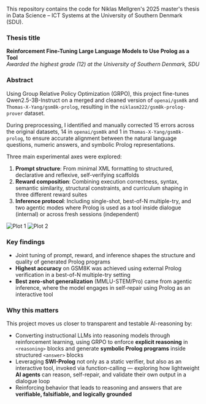 This repository contains the code for Niklas Mellgren's 2025 master's thesis in Data Science – ICT Systems at the University of Southern Denmark (SDU).

### **Thesis title**  
**Reinforcement Fine-Tuning Large Language Models to Use Prolog as a Tool**  
*Awarded the highest grade (12) at the University of Southern Denmark, SDU*

### **Abstract**
Using Group Relative Policy Optimization (GRPO), this project fine-tunes Qwen2.5-3B-Instruct on a merged and cleaned version of `openai/gsm8k` and `Thomas-X-Yang/gsm8k-prolog`, resulting in the `niklasm222/gsm8k-prolog-prover` dataset.

During preprocessing, I identified and manually corrected 15 errors across the original datasets, 14 in `openai/gsm8k` and 1 in `Thomas-X-Yang/gsm8k-prolog`, to ensure accurate alignment between the natural language questions, numeric answers, and symbolic Prolog representations.

Three main experimental axes were explored:

1. **Prompt structure**: From minimal XML formatting to structured, declarative and reflexive, self-verifying scaffolds  
2. **Reward composition**: Combining execution correctness, syntax, semantic similarity, structural constraints, and curriculum shaping in three different reward suites
3. **Inference protocol**: Including single-shot, best-of-N multiple-try, and two agentic modes where Prolog is used as a tool inside dialogue (internal) or across fresh sessions (independent)

![Plot 1](assets/rwd1_correct_1.png)
![Plot 2](assets/sp-struct_rwd1_prolog_accuracy.png)

### Key findings
- Joint tuning of prompt, reward, and inference shapes the structure and quality of generated Prolog programs
- **Highest accuracy** on GSM8K was achieved using external Prolog verification in a best-of-N multiple-try setting
- **Best zero-shot generalization** (MMLU-STEM/Pro) came from agentic inference, where the model engages in self-repair using Prolog as an interactive tool


### Why this matters
This project moves us closer to transparent and testable AI-reasoning by:

- Converting instructional LLMs into reasoning models through reinforcement learning, using GRPO to enforce **explicit reasoning** in `<reasoning>` blocks and generate **symbolic Prolog programs** inside structured `<answer>` blocks
- Leveraging **SWI-Prolog** not only as a static verifier, but also as an interactive tool, invoked via function-calling — exploring how lightweight **AI agents** can reason, self-repair, and validate their own output in a dialogue loop
- Reinforcing behavior that leads to reasoning and answers that are **verifiable, falsifiable, and logically grounded**
